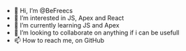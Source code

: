 - 👋 Hi, I’m @BeFreecs
- 👀 I’m interested in JS, Apex and React
- 🌱 I’m currently learning JS and Apex
- 💞️ I’m looking to collaborate on anything if i can be usefull
- 📫 How to reach me, on GitHub

<!---
BeFreecs/BeFreecs is a ✨ special ✨ repository because its `README.md` (this file) appears on your GitHub profile.
You can click the Preview link to take a look at your changes.
--->
